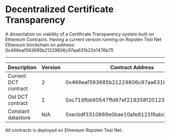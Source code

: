 # Decentralized Certificate Transparency
A dissectation on viability of a Certificate Transparency system built on Ethereum Contracts.
Having a current version running on Ropsten Test Net Ethereum blockchain on address: 0x466eaf593685b21229806c97aa631b22e1476b75

-----------------------------------------------------------------------------------
| Description          	| Version 	| Contract Address                           	|
|---------------------- |---------	|--------------------------------------------	|
| Current DCT contract 	| 2         | 0x466eaf593685b21229806c97aa631b22e1476b75 	|
| Old DCT contract    	| 1       	| 0xc719fbb90547ffd97ef219358f2012379e78a30d 	|
| Constant datastore   	| N/A     	| 0xecbdf3310689e0bae10afe8121f6abcdedb97fb5 	|

All contracts is deployed on Ethereum Ropsten Test Net.
